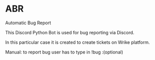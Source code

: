 # ABR
Automatic Bug Report

This Discord Python Bot is used for bug reporting via Discord.

In this particular case it is created to create tickets on Wrike platform.

Manual:
 to report bug user has to type in !bug <Issue name>:<Issue description>(optional)
